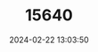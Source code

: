 ---
title: "15640"
category: "Otocolobus manul"
draft: false
date: 2024-02-22 13:03:50
languages:
  English: ["Manul", "Pallas's Cat"]
  French: ["Chat manul"]
  Tibetan: ["Dromba"]
  Spanish; Castilian: ["Gato de Pallas, Gato manul"]
  Persian: ["Gorbe-ye-Palas"]
  Mongolian: ["Manul"]
  Kazakh: ["Sabanshy"]
  Russian: ["Манул [manul]"]
---